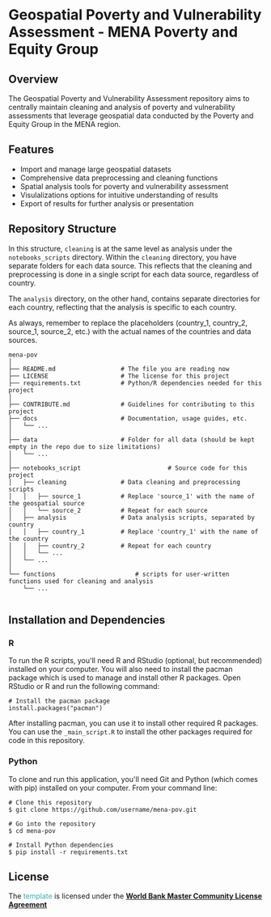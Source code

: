 # Geospatial Poverty and Vulnerability Assessment - MENA Poverty and Equity Group

## Overview
The Geospatial Poverty and Vulnerability Assessment repository aims to centrally maintain cleaning and analysis of poverty and vulnerability assessments that leverage geospatial data conducted by the Poverty and Equity Group in the MENA region.

## Features 
- Import and manage large geospatial datasets
- Comprehensive data preprocessing and cleaning functions
- Spatial analysis tools for poverty and vulnerability assessment
- Visulalizations options for intuitive understanding of results
- Export of results for further analysis or presentation

## Repository Structure
In this structure, `cleaning` is at the same level as analysis under the `notebooks_scripts` directory. Within the `cleaning` directory, you have separate folders for each data source. This reflects that the cleaning and preprocessing is done in a single script for each data source, regardless of country.

The `analysis` directory, on the other hand, contains separate directories for each country, reflecting that the analysis is specific to each country.

As always, remember to replace the placeholders (country_1, country_2, source_1, source_2, etc.) with the actual names of the countries and data sources.
```
mena-pov
│
├── README.md                  # The file you are reading now
├── LICENSE                    # The license for this project
├── requirements.txt           # Python/R dependencies needed for this project
│
├── CONTRIBUTE.md              # Guidelines for contributing to this project
├── docs                       # Documentation, usage guides, etc.
│   └── ...
│
├── data                       # Folder for all data (should be kept empty in the repo due to size limitations)
│   └── ...
│
├── notebooks_script                        # Source code for this project
│   ├── cleaning               # Data cleaning and preprocessing scripts
│   │   ├── source_1           # Replace 'source_1' with the name of the geospatial source
│   │   └── source_2           # Repeat for each source
│   ├── analysis               # Data analysis scripts, separated by country
│   │   ├── country_1          # Replace 'country_1' with the name of the country
│   │   ├── country_2          # Repeat for each country
│   │   └── ...
│   └── ...
│
└── functions                      # scripts for user-written functions used for cleaning and analysis
    └── ...


```


## Installation and Dependencies

### R
To run the R scripts, you'll need R and RStudio (optional, but recommended) installed on your computer. You will also need to install the pacman package which is used to manage and install other R packages. Open RStudio or R and run the following command:
```
# Install the pacman package
install.packages("pacman")

```
After installing pacman, you can use it to install other required R packages. You can use the `_main_script.R` to install the other packages required for code in this repository.

### Python

To clone and run this application, you'll need Git and Python (which comes with pip) installed on your computer. From your command line:
```
# Clone this repository
$ git clone https://github.com/username/mena-pov.git

# Go into the repository
$ cd mena-pov

# Install Python dependencies
$ pip install -r requirements.txt

```

## License

The <span style="color:#3EACAD">template</span> is licensed under the [**World Bank Master Community License Agreement**](LICENSE)
